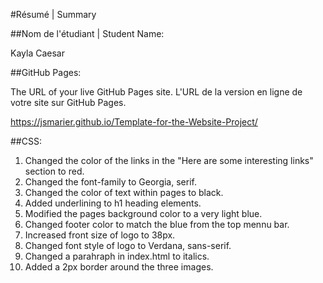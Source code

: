 #Résumé | Summary

##Nom de l'étudiant | Student Name:

Kayla Caesar

##GitHub Pages:

The URL of your live GitHub Pages site. L'URL de la version en ligne de votre site sur GitHub Pages.

https://jsmarier.github.io/Template-for-the-Website-Project/

##CSS:

1. Changed the color of the links in the "Here are some interesting links" section to red.
2. Changed the font-family to Georgia, serif. 
3. Changed the color of text within pages to black.
4. Added underlining to h1 heading elements.
5. Modified the pages background color to a very light blue. 
6. Changed footer color to match the blue from the top mennu bar.
7. Increased front size of logo to 38px. 
8. Changed font style of logo to Verdana, sans-serif. 
9. Changed a parahraph in index.html to italics.
10. Added a 2px border around the three images.

